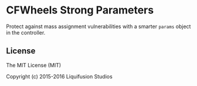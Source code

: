 # CFWheels Strong Parameters

Protect against mass assignment vulnerabilities with a smarter `params` object in the controller.

## License

The MIT License (MIT)

Copyright (c) 2015-2016 Liquifusion Studios
